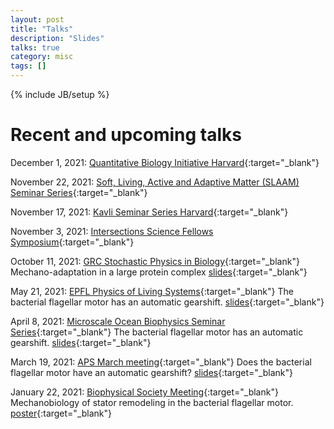 ```yaml
---
layout: post
title: "Talks"
description: "Slides"
talks: true
category: misc
tags: []
---
```

{% include JB/setup %}

# Recent and upcoming talks
December 1, 2021: [Quantitative Biology Initiative Harvard](https://quantbio.harvard.edu/event-73){:target="_blank"}

November 22, 2021: [Soft, Living, Active and Adaptive Matter (SLAAM) Seminar Series](https://physics.ucmerced.edu/slaam){:target="_blank"}

November 17, 2021: [Kavli Seminar Series Harvard](https://kavli.seas.harvard.edu/){:target="_blank"}

November 3, 2021: [Intersections Science Fellows Symposium](https://www.intersectionssciencefellows.com/){:target="_blank"}

October 11, 2021: [GRC Stochastic Physics in Biology](https://www.grc.org/stochastic-physics-in-biology-conference/2021/){:target="_blank"}
Mechano-adaptation in a large protein complex [slides](https://navishwadhwa.com/slides/4-grc-stochastic/){:target="_blank"}

May 21, 2021: [EPFL Physics of Living Systems](https://pols.epfl.ch/){:target="_blank"}
The bacterial flagellar motor has an automatic gearshift. [slides](https://navishwadhwa.com/slides/3-epfl/){:target="_blank"}

April 8, 2021: [Microscale Ocean Biophysics Seminar Series](https://www.microscalemeeting.org/seminar-series.html){:target="_blank"}
The bacterial flagellar motor has an automatic gearshift. [slides](https://navishwadhwa.com/slides/2-microscale-biophysics-2021){:target="_blank"}

March 19, 2021: [APS March meeting](https://march.aps.org/){:target="_blank"} Does the bacterial flagellar motor have an automatic gearshift? [slides](https://navishwadhwa.com/slides/1-aps-march){:target="_blank"}

January 22, 2021: [Biophysical Society Meeting](https://www.biophysics.org/2021meeting#/){:target="_blank"} Mechanobiology of stator remodeling in the bacterial flagellar motor. [poster](/assets/pdfs/wadhwa-biophysical-poster.pdf){:target="_blank"}



